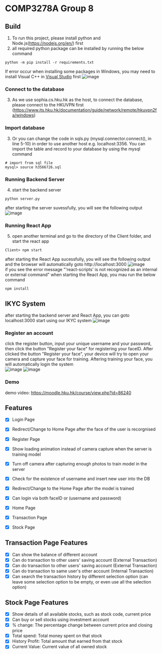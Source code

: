 # COMP3278A Group 8

## Build
1. To run this project, please install python and Node.js(https://nodejs.org/en/) first
2. all required python package can be installed by running the below command
```
python -m pip install -r requirements.txt
```
If error occur when installing some packages in Windows, you may need to install Visual C++ in [Visual Studio](https://visualstudio.microsoft.com/) first
![image](https://user-images.githubusercontent.com/61381909/142033158-60c785f4-184b-4de6-b582-78f0f8b8df4d.png)
### Connect to the database
3. As we use sophia.cs.hku.hk as the host, to connect the database, please connect to the HKUVPN first (https://www.its.hku.hk/documentation/guide/network/remote/hkuvpn2fa/windows)
### Import database
3. Or you can change the code in sqls.py (mysql.connector.connect(), in line 5-10) in order to use another host e.g. localhost:3356. You can import the table and record to your database by using the mysql command
```
# import from sql file
mysql> source h3566726.sql
```
### Running Backend Server
4. start the backend server
``` 
python server.py
```
after starting the server suvessfully, you will see the following output
![image](https://user-images.githubusercontent.com/62173795/142026369-90dc7f6c-53cc-4103-96b0-8cb55fc2191f.png)
### Running React App
5. open another terminal and go to the directory of the Client folder, and start the react app
```
Client> npm start
```
after starting the React App sucessfully, you will see the following output and the browser will automatically goto http://localhost:3000 ![image](https://user-images.githubusercontent.com/62173795/142026839-01d50af4-8472-4df0-aa53-34b894bf583f.png)<br>
if you see the error message "'react-scripts' is not recognized as an internal or external command" when starting the React App, you mau run the below command
```
npm install
```
## IKYC System
after starting the backend server and React App, you can goto localhost:3000 start using our IKYC system
![image](https://user-images.githubusercontent.com/62173795/142028359-28befa67-499f-4b4f-99b3-e07c229bfb5b.png)
### Register an account
click the register button, input your unique username and your password, then click the button "Register your face" for registering your faceID. After clicked the button "Register your face", your device will try to open your camera and capture your face for training. Aftering training your face, you will automatically login the system<br>
![image](https://user-images.githubusercontent.com/62173795/142029999-c8ad6156-15e4-4759-9fa0-a0aeb0ebf706.png) ![image](https://user-images.githubusercontent.com/62173795/142030205-4842a44e-1d4a-47a3-b832-516a994a9e13.png)
### Demo
demo video:
https://moodle.hku.hk/course/view.php?id=86240

## Features
- [x] Login Page
- [x] Redirect/Change to Home Page after the face of the user is recorgnised
- [x] Register Page
- [x] Show loading animation instead of camera capture when the server is training model
- [x] Turn off camera after capturing enough photos to train model in the server
- [x] Check for the existence of username and insert new user into the DB
- [x] Redirect/Change to the Home Page after the model is trained
- [X] Can login via both faceID or (username and password)
- [x] Home Page
- [x] Transaction Page
- [x] Stock Page



## Transaction Page Features
- [X] Can show the balance of different account
- [X] Can do transaction to other users' saving account (External Transaction)
- [X] Can do transaction to other users' saving account (External Transaction)
- [X] Can do transaction to same user's other account (Internal Transaction)
- [X] Can search the transaction history by different selection option (can leave some selection option to be empty, or even use all the selection option)

## Stock Page Features
- [x] Show details of all available stocks, such as stock code, current price
- [x] Can buy or sell stocks using investment account
- [x] % change: The percentage change between current price and closing price
- [x] Total spend: Total money spent on that stock
- [X] History Profit: Total amount that earned from that stock
- [X] Current Value: Current value of all owned stock

